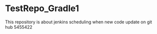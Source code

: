 # TestRepo_Gradle1
This repository is about jenkins scheduling when new code update on git hub 5455422
